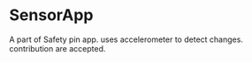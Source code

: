 # SensorApp 
A part of Safety pin app.
uses accelerometer to detect changes.
contribution are accepted.
